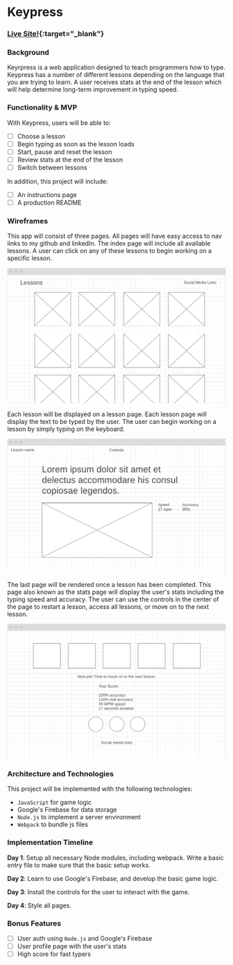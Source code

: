 # Keypress 

### [Live Site!](https://carlosarias1992.github.io/keypress/){:target="_blank"}

### Background

Keyrpress is a web application designed to teach programmers how to type. Keypress has a number of different lessons
depending on the language that you are trying to learn. A user receives stats at the end of the lesson which will help
determine long-term improvement in typing speed. 

### Functionality & MVP

With Keypress, users will be able to: 

- [ ] Choose a lesson
- [ ] Begin typing as soon as the lesson loads
- [ ] Start, pause and reset the lesson
- [ ] Review stats at the end of the lesson
- [ ] Switch between lessons

In addition, this project will include: 

- [ ] An instructions page
- [ ] A production README

### Wireframes

This app will consist of three pages. All pages will have easy access to nav links to my github and linkedIn. The index page 
will include all available lessons. A user can click on any of these lessons to begin working on a specific lesson. 

![Index Page](https://github.com/carlosarias1992/code-racer/raw/master/assets/images/index.png "Index Page")

Each lesson will be displayed on a lesson page. Each lesson page will display the text to be typed by the user. The user can
begin working on a lesson by simply typing on the keyboard. 

![Lesson Page](https://github.com/carlosarias1992/code-racer/raw/master/assets/images/lesson.png "Lesson Page")

The last page will be rendered once a lesson has been completed. This page also known as the stats page will display the 
user's stats including the typing speed and accuracy. The user can use the controls in the center of the page to restart a 
lesson, access all lessons, or move on to the next lesson. 

![Stats Page](https://github.com/carlosarias1992/code-racer/raw/master/assets/images/stats.png "Stats Page")

### Architecture and Technologies

This project will be implemented with the following technologies:

* `JavaScript` for game logic
* Google's Firebase for data storage
* `Node.js` to implement a server environment
* `Webpack` to bundle js files

### Implementation Timeline

**Day 1**: Setup all necessary Node modules, including webpack. Write a basic entry file to make sure that the basic setup works.

**Day 2**: Learn to use Google's Firebase, and develop the basic game logic. 

**Day 3**: Install the controls for the user to interact with the game. 

**Day 4**: Style all pages.

### Bonus Features

- [ ] User auth using `Node.js` and Google's Firebase
- [ ] User profile page with the user's stats
- [ ] High score for fast typers
